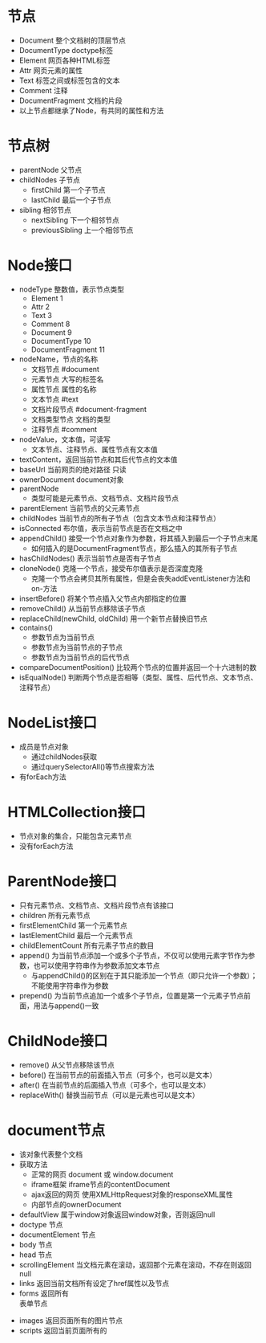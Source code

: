 # 节点
- Document 整个文档树的顶层节点
- DocumentType doctype标签
- Element 网页各种HTML标签
- Attr 网页元素的属性
- Text 标签之间或标签包含的文本
- Comment 注释
- DocumentFragment 文档的片段
- 以上节点都继承了Node，有共同的属性和方法

# 节点树
- parentNode 父节点
- childNodes 子节点
  - firstChild 第一个子节点
  - lastChild 最后一个子节点
- sibling 相邻节点
  - nextSibling 下一个相邻节点
  - previousSibling 上一个相邻节点

# Node接口
- nodeType 整数值，表示节点类型
  - Element   1
  - Attr  2
  - Text  3
  - Comment 8
  - Document  9
  - DocumentType  10
  - DocumentFragment  11
- nodeName，节点的名称
  - 文档节点 #document
  - 元素节点 大写的标签名
  - 属性节点 属性的名称
  - 文本节点 #text
  - 文档片段节点 #document-fragment
  - 文档类型节点 文档的类型
  - 注释节点 #comment
- nodeValue，文本值，可读写
  - 文本节点、注释节点、属性节点有文本值
- textContent，返回当前节点和其后代节点的文本值
- baseUrl 当前网页的绝对路径 只读
- ownerDocument document对象
- parentNode
  - 类型可能是元素节点、文档节点、文档片段节点
- parentElement 当前节点的父元素节点
- childNodes 当前节点的所有子节点（包含文本节点和注释节点）
- isConnected 布尔值，表示当前节点是否在文档之中
- appendChild() 接受一个节点对象作为参数，将其插入到最后一个子节点末尾
  - 如何插入的是DocumentFragment节点，那么插入的其所有子节点
- hasChildNodes() 表示当前节点是否有子节点
- cloneNode() 克隆一个节点，接受布尔值表示是否深度克隆
  - 克隆一个节点会拷贝其所有属性，但是会丧失addEventListener方法和on-方法
- insertBefore() 将某个节点插入父节点内部指定的位置
- removeChild() 从当前节点移除该子节点
- replaceChild(newChild, oldChild) 用一个新节点替换旧节点
- contains()
  - 参数节点为当前节点
  - 参数节点为当前节点的子节点
  - 参数节点为当前节点的后代节点
- compareDocumentPosition() 比较两个节点的位置并返回一个十六进制的数
- isEqualNode() 判断两个节点是否相等（类型、属性、后代节点、文本节点、注释节点）

# NodeList接口
- 成员是节点对象
  - 通过childNodes获取
  - 通过querySelectorAll()等节点搜索方法
- 有forEach方法

# HTMLCollection接口
- 节点对象的集合，只能包含元素节点
- 没有forEach方法

# ParentNode接口
- 只有元素节点、文档节点、文档片段节点有该接口
- children 所有元素节点
- firstElementChild 第一个元素节点
- lastElementChild  最后一个元素节点
- childElementCount 所有元素子节点的数目
- append()  为当前节点添加一个或多个子节点，不仅可以使用元素字节作为参数，也可以使用字符串作为参数添加文本节点
  - 与appendChild()的区别在于其只能添加一个节点（即只允许一个参数）；不能使用字符串作为参数
- prepend() 为当前节点追加一个或多个子节点，位置是第一个元素子节点前面，用法与append()一致

# ChildNode接口
- remove() 从父节点移除该节点
- before() 在当前节点的前面插入节点（可多个，也可以是文本）
- after() 在当前节点的后面插入节点（可多个，也可以是文本）
- replaceWith() 替换当前节点（可以是元素也可以是文本）

# document节点
- 该对象代表整个文档
- 获取方法
  - 正常的网页 document 或 window.document
  - iframe框架 iframe节点的contentDocument
  - ajax返回的网页 使用XMLHttpRequest对象的responseXML属性
  - 内部节点的ownerDocument
- defaultView 属于window对象返回window对象，否则返回null
- doctype <DOCTYPE>节点
- documentElement <html>节点
- body <body>节点
- head <head>节点
- scrollingElement 当文档元素在滚动，返回那个元素在滚动，不存在则返回null
- links 返回当前文档所有设定了href属性<a>以及<area>节点
- forms 返回所有<form>表单节点
- images 返回页面所有的<img>图片节点
- scripts 返回当前页面所有的<script>节点
- location 拿到该对象
- lastModified 表示当前文档最后修改的时间
- cookie  
- designMode  表示当前文档是否可编辑
  - on  表示可以编辑
  - off 表示不可编辑
- open 清楚文档所有内容，使其变得可写
- write writeln 写入内容
- close 关闭打开的文档
- querySelector querySelectorAll
- getElementsByTagName() getElementsByClassName() getElementsByName() getElementById()
- createElement() createTextNode() createAttribute() createComment() createDocumentFragment()
- createEvent() 生成一个事件对象 参数是事件类型如UIEvents MouseEvent MutationEvents HTMLEvents
- dispatchEvent() 触发事件
- adoptNode() 将某个节点及其子节点从原来文档中移除，归属到当前document对象（只是改变归属，并没有插入文档树中）
- importNode(node, deep) 拷贝某个节点及其子节点（可选），归属document对象
- createNodeIterator() 返回一个子节点遍历器
  - 参数一是要遍历的根节点
  - 参数二是要遍历的类型
    - NodeFilter.SHOW_ALL
    - NodeFilter.SHOW_ELEMENT
    - NodeFilter.SHOW_TEXT
    - NodeFilter.SHOW_COMMENT
  - 可调用nextNode() 或previousNode() 遍历

# Element节点
- 继承了Node接口
- id 可读写
- tagName 大写标签名
- hidden 元素是否可见
- attributes 类似数组的对象，成员是当前元素节点的所有属性
- className class属性，每个class用空格隔开
- classList 数组对象，每个class是对象的一个成员
  - add()
  - remove()
  - contains()
  - toggle()
  - toString()
- dateset 自定义data- 属性，用来添加数据
- clientHeight 元素高度+padding，只对块级元素生效
- clientWidth 元素本身的宽度和padding，如果有垂直滚动条，还要减去垂直滚动条的宽度
- clientLeft 元素节点左边框的宽度 不包括左侧padding和margin
- scrollHeight 当前元素总高度，包括溢出部分和不可见部分，也包括padding部分，不包括border、margin、::after、::before高度
- scrollLeft 表示当前元素水平滚动条向右侧滚动的像素量
- offsetParent 返回最靠近当前元素且CSS中position不为static的元素
  - Element.offsetTop和Element.offsetLeft就是offsetParent元素计算的
- offsetHeight 元素高度+padding+border+水平滚动条高度
- offsetLeft 返回当前元素左上角相对于offsetParent节点的水平位移
- getBoundingClientRect() 返回一个对象，存储了当前元素节点的大小、位置等信息
- getClientRects() 类数组对象，返回对象有多少个成员取决于该元素在页面上占据多少行

# Text节点
- 代表元素节点和属性节点的文本内容
- 提供Text()构造函数，返回一个文本节点实例，参数为文本内容
- data属性等同于nodeValue属性，用来设置或读取文本节点
- wholeText属性将文本节点与相邻文本节点作为一个整体返回
- nextElementSibling和previousElementSibling属性返回紧跟在当前节点后面那个同级元素节点
- appendData() deleteData() insertData() replaceDate() subStringData()
- remove() 移除当前Text节点

# DocumentFragment节点
- 代表一个文档的片段，本身是一个完整的DOM插入当前文档

# CSS
- cssText属性用来读写当前规则的所有样式声明文本
- length 表示当前规则包含多少条样式声明
- getPropertyPriority() 接受CSS样式的属性名作为参数，返回一个字符串（表示有没有设置important，有就返回important，没有就空字符串）
- getPropertyValue() 接受CSS样式名作为参数，返回一个字符串表示该属性的值
- removeProperty() 删除CSS样式
- setProperty() 设置新的CSS属性
- CSS.supports() 返回布尔值判断当前环境是否支持某一CSS规则
- window.getComputedStyle() 返回浏览器计算后得到的最终规则

# StyleSheet接口
- 代表网页的一张样式表，包括link元素加载的样式表和style内嵌的样式表以及XML文档样式表
  - 子类CSSStyleSheet表示页面的CSS样式表
- StyleSheet.href 返回样式表的网址，对于内嵌样式表，该属性返回null
- StyleSheets[index].media.appendMedium(string) 添加媒介
- StyleSheets[index].media.deleteMedium(string) 删除媒介
- StyleSheet.parentStyleSheet 返回了包含当前样式表的那张表
  - @import允许在样式表中加载其他样式表
- StyleSheet.onwerNode 通常是link或style，对于由其他样式引用的为null
- CSSStyleSheet.ownerRule 返回一个CSSRule实例，代表那行@import规则，没有则是null
- CSSStyleSheet.insertRule() 方法用于在当前样式插入一个新的CSS规则
  
# Mutation Observer
- 用于监视DOM变动
- 与事件的区别是：事件是同步触发，而Mutation Observe是异步触发
- 等待所有脚本任务完成后才运行
- 把所有DOM变动记录封装成一个数组处理，而不是一条条个别处理DOM变动
- 可以观察所有DOM变动类型，也可以指定某一类变动
- 有observe() 方法来启动监听
  - 第一个参数观察DOM节点
  - 配置对象，指定观察的特点变动
    - childList 子节点变动
    - attributes 属性的变动
    - characterData 节点内容
- disconnect() 停止观察
- takeRecords() 清除变动记录，会返回变动记录的数组

# MutationRecord对象
- DOM每次发送变化都会生成一条变动记录，Mutation Observer处理的是一个由MutationRecord对象组成的数组
- type 观察变动的类型(attributes、characterData、childList)
- target 发生变化的DOM
- attributeName 发生变动属性
- oldValue 变动前的值 只对attribute和characterData变动有效
